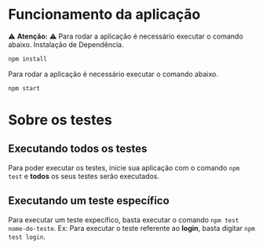 # Funcionamento da aplicação
⚠ **Atenção:** ⚠
Para rodar a aplicação é necessário executar o comando abaixo.
Instalação de Dependência.
```sh
npm install
```
Para rodar a aplicação é necessário executar o comando abaixo.
```sh
npm start
```
# Sobre os testes
## Executando todos os testes
Para poder executar os testes, inicie sua aplicação com o comando `npm test` e **todos** os seus testes serão executados.
## Executando um teste específico
Para executar um teste expecífico, basta executar o comando `npm test nome-do-teste`.
Ex: Para executar o teste referente ao **login**, basta digitar `npm test login`.
